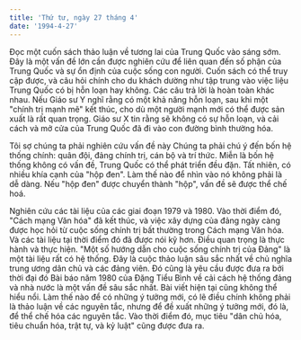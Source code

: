 ```yaml
---
title: 'Thứ tư, ngày 27 tháng 4'
date: '1994-4-27'
---
```


Đọc một cuốn sách thảo luận về tương lai của Trung Quốc vào sáng sớm. Đây là một vấn đề lớn cần được nghiên cứu để liên quan đến số phận của Trung Quốc và sự ổn định của cuộc sống con người. Cuốn sách có thể truy cập được, và câu hỏi chính cho du khách dường như tập trung vào việc liệu Trung Quốc có bị hỗn loạn hay không. Các câu trả lời là hoàn toàn khác nhau. Nếu Giáo sư Y nghĩ rằng có một khả năng hỗn loạn, sau khi một "chính trị mạnh mẽ" kết thúc, cho dù một người mạnh mới có thể được sản xuất là rất quan trọng. Giáo sư X tin rằng sẽ không có sự hỗn loạn, và cải cách và mở cửa của Trung Quốc đã đi vào con đường bình thường hóa.

Tôi sợ chúng ta phải nghiên cứu vấn đề này Chúng ta phải chú ý đến bốn hệ thống chính: quân đội, đảng chính trị, cán bộ và trí thức. Miễn là bốn hệ thống không có vấn đề, Trung Quốc có thể phát triển đều đặn. Tất nhiên, có nhiều khía cạnh của "hộp đen". Làm thế nào để nhìn vào nó không phải là dễ dàng. Nếu "hộp đen" được chuyển thành "hộp", vấn đề sẽ được thể chế hoá.

Nghiên cứu các tài liệu của các giai đoạn 1979 và 1980. Vào thời điểm đó, "Cách mạng Văn hóa" đã kết thúc, và việc xây dựng của đảng ngày càng được học hỏi từ cuộc sống chính trị bất thường trong Cách mạng Văn hóa. Và các tài liệu tại thời điểm đó đã được nói kỹ hơn. Điều quan trọng là thực hành và thực hiện. "Một số hướng dẫn cho cuộc sống chính trị của Đảng" là một tài liệu rất có hệ thống. Đây là cuộc thảo luận sâu sắc nhất về chủ nghĩa trung ương dân chủ và các đảng viên. Đó cũng là yêu cầu được đưa ra bởi thời đại đó Bài báo năm 1980 của Đặng Tiểu Bình về cải cách hệ thống đảng và nhà nước là một vấn đề sâu sắc nhất. Bài viết hiện tại cũng không thể hiểu nổi. Làm thế nào để có những ý tưởng mới, có lẽ điều chính không phải là thảo luận về các nguyên tắc, nhưng để đề xuất những ý tưởng mới, đó là, để thể chế hóa các nguyên tắc. Vào thời điểm đó, mục tiêu "dân chủ hóa, tiêu chuẩn hóa, trật tự, và kỷ luật" cũng được đưa ra.

